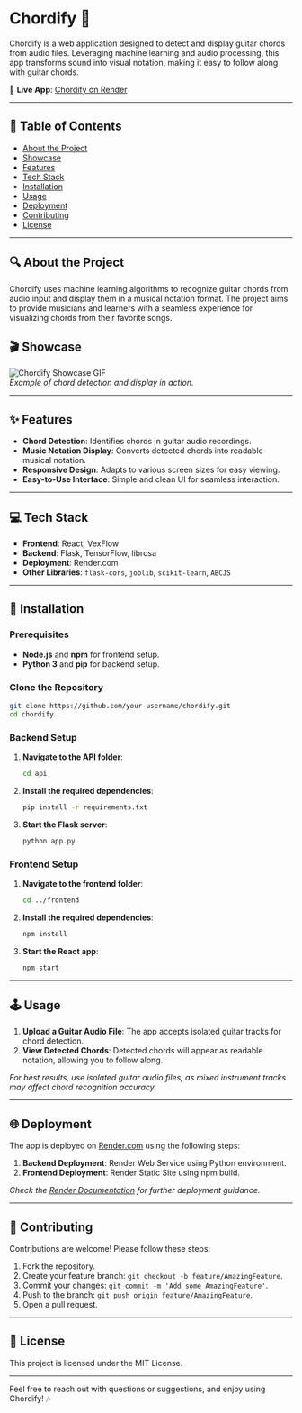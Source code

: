 
# Chordify 🎸

Chordify is a web application designed to detect and display guitar chords from audio files. Leveraging machine learning and audio processing, this app transforms sound into visual notation, making it easy to follow along with guitar chords.

🔗 **Live App**: [Chordify on Render](https://chordify-xu4e.onrender.com/)

---

## 📜 Table of Contents

- [About the Project](#about-the-project)
- [Showcase](#showcase)
- [Features](#features)
- [Tech Stack](#tech-stack)
- [Installation](#installation)
- [Usage](#usage)
- [Deployment](#deployment)
- [Contributing](#contributing)
- [License](#license)

---

## 🔍 About the Project

Chordify uses machine learning algorithms to recognize guitar chords from audio input and display them in a musical notation format. The project aims to provide musicians and learners with a seamless experience for visualizing chords from their favorite songs.

## 🎬 Showcase

![Chordify Showcase GIF](path/to/your-showcase.gif)  
*Example of chord detection and display in action.*

---

## ✨ Features

- **Chord Detection**: Identifies chords in guitar audio recordings.
- **Music Notation Display**: Converts detected chords into readable musical notation.
- **Responsive Design**: Adapts to various screen sizes for easy viewing.
- **Easy-to-Use Interface**: Simple and clean UI for seamless interaction.

---

## 💻 Tech Stack

- **Frontend**: React, VexFlow
- **Backend**: Flask, TensorFlow, librosa
- **Deployment**: Render.com
- **Other Libraries**: `flask-cors`, `joblib`, `scikit-learn`, `ABCJS`

---

## 🚀 Installation

### Prerequisites

- **Node.js** and **npm** for frontend setup.
- **Python 3** and **pip** for backend setup.

### Clone the Repository

```bash
git clone https://github.com/your-username/chordify.git
cd chordify
```

### Backend Setup

1. **Navigate to the API folder**:
   ```bash
   cd api
   ```

2. **Install the required dependencies**:
   ```bash
   pip install -r requirements.txt
   ```

3. **Start the Flask server**:
   ```bash
   python app.py
   ```

### Frontend Setup

1. **Navigate to the frontend folder**:
   ```bash
   cd ../frontend
   ```

2. **Install the required dependencies**:
   ```bash
   npm install
   ```

3. **Start the React app**:
   ```bash
   npm start
   ```

---

## 🕹️ Usage

1. **Upload a Guitar Audio File**: The app accepts isolated guitar tracks for chord detection.
2. **View Detected Chords**: Detected chords will appear as readable notation, allowing you to follow along.

*For best results, use isolated guitar audio files, as mixed instrument tracks may affect chord recognition accuracy.*

---

## 🌐 Deployment

The app is deployed on [Render.com](https://render.com) using the following steps:

1. **Backend Deployment**: Render Web Service using Python environment.
2. **Frontend Deployment**: Render Static Site using npm build.

*Check the [Render Documentation](https://render.com/docs) for further deployment guidance.*

---

## 🤝 Contributing

Contributions are welcome! Please follow these steps:

1. Fork the repository.
2. Create your feature branch: `git checkout -b feature/AmazingFeature`.
3. Commit your changes: `git commit -m 'Add some AmazingFeature'`.
4. Push to the branch: `git push origin feature/AmazingFeature`.
5. Open a pull request.

---

## 📄 License

This project is licensed under the MIT License.

---

Feel free to reach out with questions or suggestions, and enjoy using Chordify! 🎶
